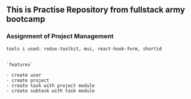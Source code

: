 ## This is Practise Repository from fullstack army bootcamp

### Assignment of Project Management
```
tools i used: redux-toolkit, mui, react-hook-form, shortid


`features`

- create user
- create project
- create task with project module
- create subtask with task module
```